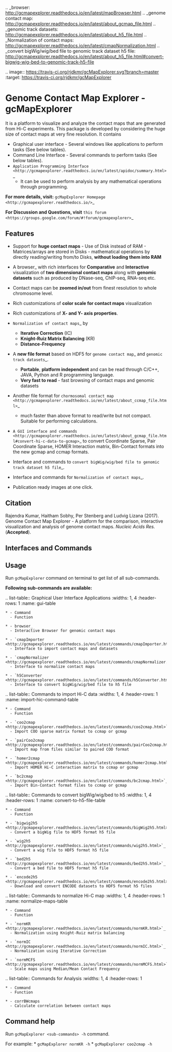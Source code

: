 
.. _browser: http://gcmapexplorer.readthedocs.io/en/latest/mapBrowser.html
.. _genome contact map: http://gcmapexplorer.readthedocs.io/en/latest/about_gcmap_file.html
.. _genomic track datasets: http://gcmapexplorer.readthedocs.io/en/latest/about_h5_file.html
.. _Normalization of contact maps: http://gcmapexplorer.readthedocs.io/en/latest/cmapNormalization.html
.. _convert bigWig/wig/bed file to genomic track dataset h5 file: http://gcmapexplorer.readthedocs.io/en/latest/about_h5_file.html#convert-bigwig-wig-bed-to-genomic-track-h5-file

.. image:: https://travis-ci.org/rjdkmr/gcMapExplorer.svg?branch=master
    :target: https://travis-ci.org/rjdkmr/gcMapExplorer


Genome Contact Map Explorer - gcMapExplorer
===========================================

It is a platform to visualize and analyze the contact maps that are generated from Hi-C experiments. This package is developed by considering the huge size of contact maps at very fine resolution. It contains

* Graphical user interface - Several windows like applications to perform tasks (See below tables).
* Command Line Interface - Several commands to perform tasks (See below tables).
* `Application Programming Interface <http://gcmapexplorer.readthedocs.io/en/latest/apidoc/summary.html>`_
  - It can be used to perform analysis by any mathematical operations through programming.


**For more details, visit:** `gcMapExplorer Homepage <http://gcmapexplorer.readthedocs.io/>`_

**For Discussion and Questions, visit** `this forum <https://groups.google.com/forum/#!forum/gcmapexplorer>`_

Features
--------

* Support for **huge contact maps** - Use of Disk instead of RAM - Matrices/arrays are stored in Disks -
  mathematical operations by directly reading/writing from/to Disks, **without loading them into RAM**
* A browser_ with rich interfaces
  for **Comparative** and **Interactive** visualization of **two dimensional contact maps** along
  with **genomic datasets** such as produced by DNase-seq, ChIP-seq, RNA-seq etc.
* Contact maps can be **zoomed in/out** from finest resolution to whole chromosome level.
* Rich customizations of **color scale for contact maps** visualization
* Rich customizations of **X- and Y- axis properties**.

* `Normalization of contact maps`_ by
    * **Iterative Correction** (IC)
    * **Knight-Ruiz Matrix Balancing** (KR)
    * **Distance-Frequency**

* A **new file format** based on HDF5 for `genome contact map`_ and `genomic track datasets`_.
    * **Portable**, **platform independent** and can be read through C/C++, JAVA, Python and R programming language.
    * **Very fast to read** - fast browsing of contact maps and genomic datasets

* Another file format for `chormosomal contact map <http://gcmapexplorer.readthedocs.io/en/latest/about_ccmap_file.html>`_
  - much faster than above format to read/write but not compact. Suitable for performing calculations.
* `A GUI interface and commands <http://gcmapexplorer.readthedocs.io/en/latest/about_gcmap_file.html#convert-hi-c-data-to-gcmap>`_
  to convert Coordinate Sparse, Pair Coordinate Sparse, HOMER Interaction matrix, Bin-Contact formats into the new gcmap and ccmap formats.
* Interface and commands to `convert bigWig/wig/bed file to genomic track dataset h5 file`_.
* Interface and commands for `Normalization of contact maps`_.
* Publication ready images at one click.


Citation
--------

Rajendra Kumar, Haitham Sobhy, Per Stenberg and Ludvig Lizana (2017).
Genome Contact Map Explorer - A platform for the comparison, interactive visualization and analysis of genome contact maps.
*Nucleic Acids Res.* (**Accepted**).



Interfaces and Commands
-----------------------

Usage
-----

Run ``gcMapExplorer`` command on terminal to get list of all sub-commands.

**Following sub-commands are available:**

.. list-table:: Graphical User Interface Applications
    :widths: 1, 4
    :header-rows: 1
    :name: gui-table

    * - Command
      - Function

    * - browser_
      - Interactive Browser for genomic contact maps

    * - `cmapImporter <http://gcmapexplorer.readthedocs.io/en/latest/commands/cmapImporter.html>`_
      - Interface to import contact maps and datasets

    * - `cmapNormalizer <http://gcmapexplorer.readthedocs.io/en/latest/commands/cmapNormalizer.html>`_
      - Interface to normalize contact maps

    * - `h5Converter <http://gcmapexplorer.readthedocs.io/en/latest/commands/h5Converter.html>`_
      - Interface to convert bigWig/wig/bed file to h5 file


.. list-table::  Commands to import Hi-C data
    :widths: 1, 4
    :header-rows: 1
    :name: import-hic-command-table

    * - Command
      - Function

    * - `coo2cmap <http://gcmapexplorer.readthedocs.io/en/latest/commands/coo2cmap.html>`_
      - Import COO sparse matrix format to ccmap or gcmap

    * - `pairCoo2cmap <http://gcmapexplorer.readthedocs.io/en/latest/commands/pairCoo2cmap.html>`_
      - Import map from files similar to paired COO format

    * - `homer2cmap <http://gcmapexplorer.readthedocs.io/en/latest/commands/homer2cmap.html>`_
      - Import HOMER Hi-C interaction matrix to ccmap or gcmap

    * - `bc2cmap <http://gcmapexplorer.readthedocs.io/en/latest/commands/bc2cmap.html>`_
      - Import Bin-Contact format files to ccmap or gcmap


.. list-table:: Commands to convert bigWig/wig/bed to h5
    :widths: 1, 4
    :header-rows: 1
    :name: convert-to-h5-file-table

    * - Command
      - Function

    * - `bigwig2h5 <http://gcmapexplorer.readthedocs.io/en/latest/commands/bigWig2h5.html>`_
      - Convert a bigWig file to HDF5 format h5 file

    * - `wig2h5 <http://gcmapexplorer.readthedocs.io/en/latest/commands/wig2h5.html>`_
      - Convert a wig file to HDF5 format h5 file

    * - `bed2h5 <http://gcmapexplorer.readthedocs.io/en/latest/commands/bed2h5.html>`_
      - Convert a bed file to HDF5 format h5 file

    * - `encode2h5 <http://gcmapexplorer.readthedocs.io/en/latest/commands/encode2h5.html>`_
      - Download and convert ENCODE datasets to HDF5 format h5 files


.. list-table:: Commands to normalize Hi-C map
    :widths: 1, 4
    :header-rows: 1
    :name: normalize-maps-table

    * - Command
      - Function

    * - `normKR <http://gcmapexplorer.readthedocs.io/en/latest/commands/normKR.html>`_
      - Normalization using Knight-Ruiz matrix balancing

    * - `normIC <http://gcmapexplorer.readthedocs.io/en/latest/commands/normIC.html>`_
      - Normalization using Iterative Correction

    * - `normMCFS <http://gcmapexplorer.readthedocs.io/en/latest/commands/normMCFS.html>`_
      - Scale maps using Median/Mean Contact Frequency


.. list-table:: Commands for Analysis
    :widths: 1, 4
    :header-rows: 1

    * - Command
      - Function

    * - corrBWcmaps
      - Calculate correlation between contact maps


Command help
------------
Run ``gcMapExplorer <sub-commands> -h`` command.

For example:
	* ``gcMapExplorer normKR -h``
	* ``gcMapExplorer coo2cmap -h``
